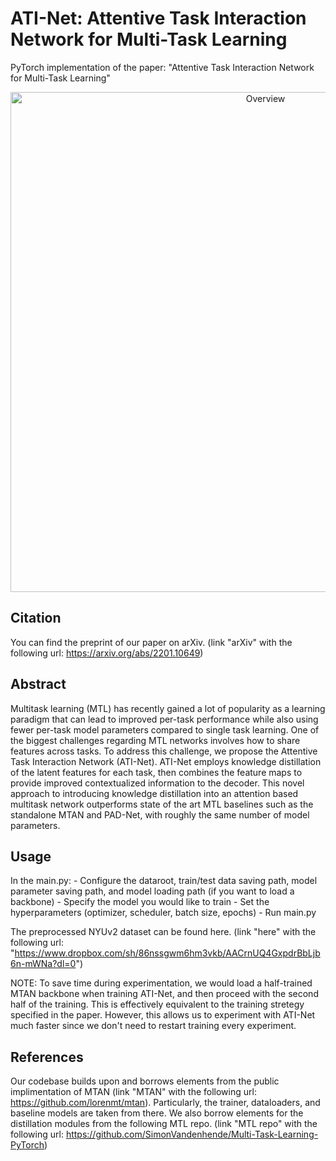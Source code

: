 # ATI-Net: Attentive Task Interaction Network for Multi-Task Learning


PyTorch implementation of the paper: "Attentive Task Interaction Network for Multi-Task Learning"

<center><img src="https://github.com/Armanfard-Lab/ATI-Net/network_fig.png" alt="Overview" width="800" align="center"></center>

## Citation

You can find the preprint of our paper on arXiv. (link "arXiv" with the following url: https://arxiv.org/abs/2201.10649)

## Abstract

Multitask learning (MTL) has recently gained a lot of popularity as a learning paradigm that can lead to improved per-task performance while also using fewer per-task model parameters compared to single task learning. One of the biggest challenges regarding MTL networks involves how to share features across tasks. To address this challenge, we propose the Attentive Task Interaction Network (ATI-Net). ATI-Net employs knowledge distillation of the latent features for each task, then combines the feature maps to provide improved contextualized information to the decoder. This novel approach to introducing knowledge distillation into an attention based multitask network outperforms state of the art MTL baselines such as the standalone MTAN and PAD-Net, with roughly the same number of model parameters.

## Usage

In the main.py:
	- Configure the dataroot, train/test data saving path, model parameter saving path, and model loading path (if you want to load a backbone)
	- Specify the model you would like to train
	- Set the hyperparameters (optimizer, scheduler, batch size, epochs)
	- Run main.py

The preprocessed NYUv2 dataset can be found here. (link "here" with the following url: "https://www.dropbox.com/sh/86nssgwm6hm3vkb/AACrnUQ4GxpdrBbLjb6n-mWNa?dl=0")

NOTE: To save time during experimentation, we would load a half-trained MTAN backbone when training ATI-Net, and then proceed with the second half of the training. This is effectively equivalent to the training stretegy specified in the paper. However, this allows us to experiment with ATI-Net much faster since we don't need to restart training every experiment.

## References

Our codebase builds upon and borrows elements from the public implimentation of MTAN (link "MTAN" with the following url: https://github.com/lorenmt/mtan). Particularly, the trainer, dataloaders, and baseline models are taken from there. We also borrow elements for the distillation modules from the following MTL repo. (link "MTL repo" with the following url: https://github.com/SimonVandenhende/Multi-Task-Learning-PyTorch)
